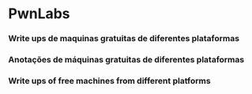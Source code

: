 # PwnLabs
### Write ups de maquinas gratuitas de diferentes plataformas 
### Anotações de máquinas gratuitas de diferentes plataformas
### Write ups of free machines from different platforms
